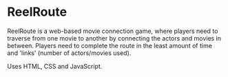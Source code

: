 # ReelRoute

ReelRoute is a web-based movie connection game, where players need to traverse from one movie to another by connecting the actors and movies in between. Players need to complete the route in the least amount of time and 'links' (number of actors/movies used).

Uses HTML, CSS and JavaScript.
